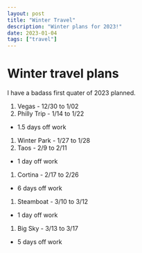 ```yaml
---
layout: post
title: "Winter Travel"
description: "Winter plans for 2023!"
date: 2023-01-04
tags: ["travel"]
---
```


# Winter travel plans

I have a badass first quater of 2023 planned. 

1. Vegas - 12/30 to 1/02
1. Philly Trip - 1/14 to 1/22
  * 1.5 days off work
1. Winter Park - 1/27 to 1/28
1. Taos - 2/9 to 2/11
  * 1 day off work
1. Cortina - 2/17 to 2/26
  * 6 days off work
1. Steamboat - 3/10 to 3/12
  * 1 day off work
1. Big Sky - 3/13 to 3/17
  * 5 days off work
